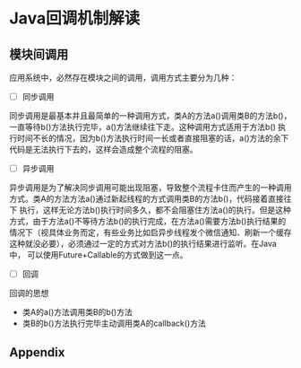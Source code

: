 # Java回调机制解读
## 模块间调用
应用系统中，必然存在模块之间的调用，调用方式主要分为几种：

 - [ ] 同步调用
 
 同步调用是最基本并且最简单的一种调用方式，类A的方法a()调用类B的方法b()，一直等待b()方法执行完毕，a()方法继续往下走。这种调用方式适用于方法b()
 执行时间不长的情况，因为b()方法执行时间一长或者直接阻塞的话，a()方法的余下代码是无法执行下去的，这样会造成整个流程的阻塞。

 - [ ] 异步调用
 
异步调用是为了解决同步调用可能出现阻塞，导致整个流程卡住而产生的一种调用方式。类A的方法方法a()通过新起线程的方式调用类B的方法b()，代码接着直接往下
执行，这样无论方法b()执行时间多久，都不会阻塞住方法a()的执行。但是这种方式，由于方法a()不等待方法b()的执行完成，在方法a()需要方法b()执行结果的
情况下（视具体业务而定，有些业务比如启异步线程发个微信通知、刷新一个缓存这种就没必要），必须通过一定的方式对方法b()的执行结果进行监听。在Java中，
可以使用Future+Callable的方式做到这一点。

 - [ ] 回调
 
 回调的思想
 - 类A的a()方法调用类B的b()方法
 - 类B的b()方法执行完毕主动调用类A的callback()方法



## Appendix
